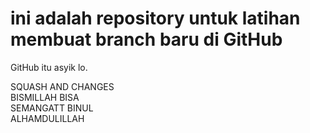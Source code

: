 # ini adalah repository untuk latihan membuat branch baru di GitHub
GitHub itu asyik lo.

SQUASH AND CHANGES<BR>
BISMILLAH BISA<BR>
SEMANGATT BINUL<BR>
ALHAMDULILLAH<BR>


